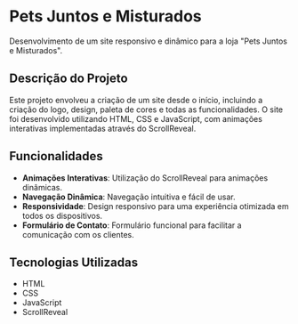 # Pets Juntos e Misturados

Desenvolvimento de um site responsivo e dinâmico para a loja "Pets Juntos e Misturados".

## Descrição do Projeto

Este projeto envolveu a criação de um site desde o início, incluindo a criação do logo, design, paleta de cores e todas as funcionalidades. O site foi desenvolvido utilizando HTML, CSS e JavaScript, com animações interativas implementadas através do ScrollReveal.

## Funcionalidades

- **Animações Interativas**: Utilização do ScrollReveal para animações dinâmicas.
- **Navegação Dinâmica**: Navegação intuitiva e fácil de usar.
- **Responsividade**: Design responsivo para uma experiência otimizada em todos os dispositivos.
- **Formulário de Contato**: Formulário funcional para facilitar a comunicação com os clientes.

## Tecnologias Utilizadas

- HTML
- CSS
- JavaScript
- ScrollReveal

